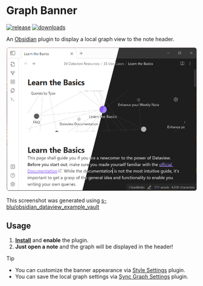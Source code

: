 # Graph Banner

[![release](https://img.shields.io/github/manifest-json/v/ras0q/obsidian-graph-banner.svg?color=573E7A&logo=github&style=for-the-badge)](https://github.com/ras0q/obsidian-graph-banner/releases/latest) [![downloads](https://img.shields.io/github/downloads/ras0q/obsidian-graph-banner/total?color=573E7A&logo=github&style=for-the-badge)](https://obsidian.md/plugins?id=graph-banner)

An [Obsidian](https://obsidian.md/) plugin to display a local graph view to the note header.

![screenshot thumbnail](./thumbnail.png)

This screenshot was generated using [s-blu/obsidian_dataview_example_vault](https://github.com/s-blu/obsidian_dataview_example_vault)

## Usage

1. **[Install](https://obsidian.md/plugins?id=graph-banner)** and **enable** the plugin.
2. **Just open a note** and the graph will be displayed in the header!

> [!TIP]
>
> - You can customize the banner appearance via [Style Settings](https://github.com/mgmeyers/obsidian-style-setting) plugin.
> - You can save the local graph settings via [Sync Graph Settings](https://github.com/Xallt/sync-graph-settings) plugin.
